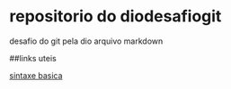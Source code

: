 # repositorio do diodesafiogit
desafio do git pela dio
arquivo markdown



##links uteis

[sintaxe basica](https://www.markdownguide.org/basic-syntax/)
